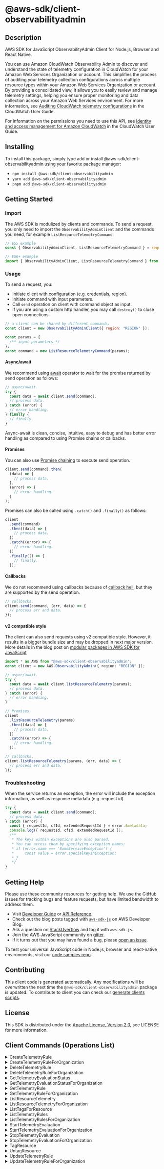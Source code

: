 <!-- generated file, do not edit directly -->

# @aws-sdk/client-observabilityadmin

## Description

AWS SDK for JavaScript ObservabilityAdmin Client for Node.js, Browser and React Native.

<p>
You can use Amazon CloudWatch Observability Admin to discover and understand the state of telemetry configuration in CloudWatch for your Amazon Web Services Organization or account. This simplifies the process of auditing your telemetry collection configurations across multiple resource types within your Amazon Web Services Organization or account. By providing a consolidated view, it allows you to easily review and manage telemetry settings, helping you ensure proper monitoring and data collection across your Amazon Web Services environment.
For more information, see <a href="https://docs.aws.amazon.com/AmazonCloudWatch/latest/monitoring/telemetry-config-cloudwatch.html">Auditing CloudWatch telemetry conﬁgurations</a> in the CloudWatch User Guide.</p>
<p>For information on the permissions you need to use this API, see <a href="https://docs.aws.amazon.com/AmazonCloudWatch/latest/monitoring/auth-and-access-control-cw.html">Identity and access management for Amazon CloudWatch</a> in the CloudWatch User Guide.</p>

## Installing

To install this package, simply type add or install @aws-sdk/client-observabilityadmin
using your favorite package manager:

- `npm install @aws-sdk/client-observabilityadmin`
- `yarn add @aws-sdk/client-observabilityadmin`
- `pnpm add @aws-sdk/client-observabilityadmin`

## Getting Started

### Import

The AWS SDK is modulized by clients and commands.
To send a request, you only need to import the `ObservabilityAdminClient` and
the commands you need, for example `ListResourceTelemetryCommand`:

```js
// ES5 example
const { ObservabilityAdminClient, ListResourceTelemetryCommand } = require("@aws-sdk/client-observabilityadmin");
```

```ts
// ES6+ example
import { ObservabilityAdminClient, ListResourceTelemetryCommand } from "@aws-sdk/client-observabilityadmin";
```

### Usage

To send a request, you:

- Initiate client with configuration (e.g. credentials, region).
- Initiate command with input parameters.
- Call `send` operation on client with command object as input.
- If you are using a custom http handler, you may call `destroy()` to close open connections.

```js
// a client can be shared by different commands.
const client = new ObservabilityAdminClient({ region: "REGION" });

const params = {
  /** input parameters */
};
const command = new ListResourceTelemetryCommand(params);
```

#### Async/await

We recommend using [await](https://developer.mozilla.org/en-US/docs/Web/JavaScript/Reference/Operators/await)
operator to wait for the promise returned by send operation as follows:

```js
// async/await.
try {
  const data = await client.send(command);
  // process data.
} catch (error) {
  // error handling.
} finally {
  // finally.
}
```

Async-await is clean, concise, intuitive, easy to debug and has better error handling
as compared to using Promise chains or callbacks.

#### Promises

You can also use [Promise chaining](https://developer.mozilla.org/en-US/docs/Web/JavaScript/Guide/Using_promises#chaining)
to execute send operation.

```js
client.send(command).then(
  (data) => {
    // process data.
  },
  (error) => {
    // error handling.
  }
);
```

Promises can also be called using `.catch()` and `.finally()` as follows:

```js
client
  .send(command)
  .then((data) => {
    // process data.
  })
  .catch((error) => {
    // error handling.
  })
  .finally(() => {
    // finally.
  });
```

#### Callbacks

We do not recommend using callbacks because of [callback hell](http://callbackhell.com/),
but they are supported by the send operation.

```js
// callbacks.
client.send(command, (err, data) => {
  // process err and data.
});
```

#### v2 compatible style

The client can also send requests using v2 compatible style.
However, it results in a bigger bundle size and may be dropped in next major version. More details in the blog post
on [modular packages in AWS SDK for JavaScript](https://aws.amazon.com/blogs/developer/modular-packages-in-aws-sdk-for-javascript/)

```ts
import * as AWS from "@aws-sdk/client-observabilityadmin";
const client = new AWS.ObservabilityAdmin({ region: "REGION" });

// async/await.
try {
  const data = await client.listResourceTelemetry(params);
  // process data.
} catch (error) {
  // error handling.
}

// Promises.
client
  .listResourceTelemetry(params)
  .then((data) => {
    // process data.
  })
  .catch((error) => {
    // error handling.
  });

// callbacks.
client.listResourceTelemetry(params, (err, data) => {
  // process err and data.
});
```

### Troubleshooting

When the service returns an exception, the error will include the exception information,
as well as response metadata (e.g. request id).

```js
try {
  const data = await client.send(command);
  // process data.
} catch (error) {
  const { requestId, cfId, extendedRequestId } = error.$metadata;
  console.log({ requestId, cfId, extendedRequestId });
  /**
   * The keys within exceptions are also parsed.
   * You can access them by specifying exception names:
   * if (error.name === 'SomeServiceException') {
   *     const value = error.specialKeyInException;
   * }
   */
}
```

## Getting Help

Please use these community resources for getting help.
We use the GitHub issues for tracking bugs and feature requests, but have limited bandwidth to address them.

- Visit [Developer Guide](https://docs.aws.amazon.com/sdk-for-javascript/v3/developer-guide/welcome.html)
  or [API Reference](https://docs.aws.amazon.com/AWSJavaScriptSDK/v3/latest/index.html).
- Check out the blog posts tagged with [`aws-sdk-js`](https://aws.amazon.com/blogs/developer/tag/aws-sdk-js/)
  on AWS Developer Blog.
- Ask a question on [StackOverflow](https://stackoverflow.com/questions/tagged/aws-sdk-js) and tag it with `aws-sdk-js`.
- Join the AWS JavaScript community on [gitter](https://gitter.im/aws/aws-sdk-js-v3).
- If it turns out that you may have found a bug, please [open an issue](https://github.com/aws/aws-sdk-js-v3/issues/new/choose).

To test your universal JavaScript code in Node.js, browser and react-native environments,
visit our [code samples repo](https://github.com/aws-samples/aws-sdk-js-tests).

## Contributing

This client code is generated automatically. Any modifications will be overwritten the next time the `@aws-sdk/client-observabilityadmin` package is updated.
To contribute to client you can check our [generate clients scripts](https://github.com/aws/aws-sdk-js-v3/tree/main/scripts/generate-clients).

## License

This SDK is distributed under the
[Apache License, Version 2.0](http://www.apache.org/licenses/LICENSE-2.0),
see LICENSE for more information.

## Client Commands (Operations List)

<details>
<summary>
CreateTelemetryRule
</summary>

[Command API Reference](https://docs.aws.amazon.com/AWSJavaScriptSDK/v3/latest/client/observabilityadmin/command/CreateTelemetryRuleCommand/) / [Input](https://docs.aws.amazon.com/AWSJavaScriptSDK/v3/latest/Package/-aws-sdk-client-observabilityadmin/Interface/CreateTelemetryRuleCommandInput/) / [Output](https://docs.aws.amazon.com/AWSJavaScriptSDK/v3/latest/Package/-aws-sdk-client-observabilityadmin/Interface/CreateTelemetryRuleCommandOutput/)

</details>
<details>
<summary>
CreateTelemetryRuleForOrganization
</summary>

[Command API Reference](https://docs.aws.amazon.com/AWSJavaScriptSDK/v3/latest/client/observabilityadmin/command/CreateTelemetryRuleForOrganizationCommand/) / [Input](https://docs.aws.amazon.com/AWSJavaScriptSDK/v3/latest/Package/-aws-sdk-client-observabilityadmin/Interface/CreateTelemetryRuleForOrganizationCommandInput/) / [Output](https://docs.aws.amazon.com/AWSJavaScriptSDK/v3/latest/Package/-aws-sdk-client-observabilityadmin/Interface/CreateTelemetryRuleForOrganizationCommandOutput/)

</details>
<details>
<summary>
DeleteTelemetryRule
</summary>

[Command API Reference](https://docs.aws.amazon.com/AWSJavaScriptSDK/v3/latest/client/observabilityadmin/command/DeleteTelemetryRuleCommand/) / [Input](https://docs.aws.amazon.com/AWSJavaScriptSDK/v3/latest/Package/-aws-sdk-client-observabilityadmin/Interface/DeleteTelemetryRuleCommandInput/) / [Output](https://docs.aws.amazon.com/AWSJavaScriptSDK/v3/latest/Package/-aws-sdk-client-observabilityadmin/Interface/DeleteTelemetryRuleCommandOutput/)

</details>
<details>
<summary>
DeleteTelemetryRuleForOrganization
</summary>

[Command API Reference](https://docs.aws.amazon.com/AWSJavaScriptSDK/v3/latest/client/observabilityadmin/command/DeleteTelemetryRuleForOrganizationCommand/) / [Input](https://docs.aws.amazon.com/AWSJavaScriptSDK/v3/latest/Package/-aws-sdk-client-observabilityadmin/Interface/DeleteTelemetryRuleForOrganizationCommandInput/) / [Output](https://docs.aws.amazon.com/AWSJavaScriptSDK/v3/latest/Package/-aws-sdk-client-observabilityadmin/Interface/DeleteTelemetryRuleForOrganizationCommandOutput/)

</details>
<details>
<summary>
GetTelemetryEvaluationStatus
</summary>

[Command API Reference](https://docs.aws.amazon.com/AWSJavaScriptSDK/v3/latest/client/observabilityadmin/command/GetTelemetryEvaluationStatusCommand/) / [Input](https://docs.aws.amazon.com/AWSJavaScriptSDK/v3/latest/Package/-aws-sdk-client-observabilityadmin/Interface/GetTelemetryEvaluationStatusCommandInput/) / [Output](https://docs.aws.amazon.com/AWSJavaScriptSDK/v3/latest/Package/-aws-sdk-client-observabilityadmin/Interface/GetTelemetryEvaluationStatusCommandOutput/)

</details>
<details>
<summary>
GetTelemetryEvaluationStatusForOrganization
</summary>

[Command API Reference](https://docs.aws.amazon.com/AWSJavaScriptSDK/v3/latest/client/observabilityadmin/command/GetTelemetryEvaluationStatusForOrganizationCommand/) / [Input](https://docs.aws.amazon.com/AWSJavaScriptSDK/v3/latest/Package/-aws-sdk-client-observabilityadmin/Interface/GetTelemetryEvaluationStatusForOrganizationCommandInput/) / [Output](https://docs.aws.amazon.com/AWSJavaScriptSDK/v3/latest/Package/-aws-sdk-client-observabilityadmin/Interface/GetTelemetryEvaluationStatusForOrganizationCommandOutput/)

</details>
<details>
<summary>
GetTelemetryRule
</summary>

[Command API Reference](https://docs.aws.amazon.com/AWSJavaScriptSDK/v3/latest/client/observabilityadmin/command/GetTelemetryRuleCommand/) / [Input](https://docs.aws.amazon.com/AWSJavaScriptSDK/v3/latest/Package/-aws-sdk-client-observabilityadmin/Interface/GetTelemetryRuleCommandInput/) / [Output](https://docs.aws.amazon.com/AWSJavaScriptSDK/v3/latest/Package/-aws-sdk-client-observabilityadmin/Interface/GetTelemetryRuleCommandOutput/)

</details>
<details>
<summary>
GetTelemetryRuleForOrganization
</summary>

[Command API Reference](https://docs.aws.amazon.com/AWSJavaScriptSDK/v3/latest/client/observabilityadmin/command/GetTelemetryRuleForOrganizationCommand/) / [Input](https://docs.aws.amazon.com/AWSJavaScriptSDK/v3/latest/Package/-aws-sdk-client-observabilityadmin/Interface/GetTelemetryRuleForOrganizationCommandInput/) / [Output](https://docs.aws.amazon.com/AWSJavaScriptSDK/v3/latest/Package/-aws-sdk-client-observabilityadmin/Interface/GetTelemetryRuleForOrganizationCommandOutput/)

</details>
<details>
<summary>
ListResourceTelemetry
</summary>

[Command API Reference](https://docs.aws.amazon.com/AWSJavaScriptSDK/v3/latest/client/observabilityadmin/command/ListResourceTelemetryCommand/) / [Input](https://docs.aws.amazon.com/AWSJavaScriptSDK/v3/latest/Package/-aws-sdk-client-observabilityadmin/Interface/ListResourceTelemetryCommandInput/) / [Output](https://docs.aws.amazon.com/AWSJavaScriptSDK/v3/latest/Package/-aws-sdk-client-observabilityadmin/Interface/ListResourceTelemetryCommandOutput/)

</details>
<details>
<summary>
ListResourceTelemetryForOrganization
</summary>

[Command API Reference](https://docs.aws.amazon.com/AWSJavaScriptSDK/v3/latest/client/observabilityadmin/command/ListResourceTelemetryForOrganizationCommand/) / [Input](https://docs.aws.amazon.com/AWSJavaScriptSDK/v3/latest/Package/-aws-sdk-client-observabilityadmin/Interface/ListResourceTelemetryForOrganizationCommandInput/) / [Output](https://docs.aws.amazon.com/AWSJavaScriptSDK/v3/latest/Package/-aws-sdk-client-observabilityadmin/Interface/ListResourceTelemetryForOrganizationCommandOutput/)

</details>
<details>
<summary>
ListTagsForResource
</summary>

[Command API Reference](https://docs.aws.amazon.com/AWSJavaScriptSDK/v3/latest/client/observabilityadmin/command/ListTagsForResourceCommand/) / [Input](https://docs.aws.amazon.com/AWSJavaScriptSDK/v3/latest/Package/-aws-sdk-client-observabilityadmin/Interface/ListTagsForResourceCommandInput/) / [Output](https://docs.aws.amazon.com/AWSJavaScriptSDK/v3/latest/Package/-aws-sdk-client-observabilityadmin/Interface/ListTagsForResourceCommandOutput/)

</details>
<details>
<summary>
ListTelemetryRules
</summary>

[Command API Reference](https://docs.aws.amazon.com/AWSJavaScriptSDK/v3/latest/client/observabilityadmin/command/ListTelemetryRulesCommand/) / [Input](https://docs.aws.amazon.com/AWSJavaScriptSDK/v3/latest/Package/-aws-sdk-client-observabilityadmin/Interface/ListTelemetryRulesCommandInput/) / [Output](https://docs.aws.amazon.com/AWSJavaScriptSDK/v3/latest/Package/-aws-sdk-client-observabilityadmin/Interface/ListTelemetryRulesCommandOutput/)

</details>
<details>
<summary>
ListTelemetryRulesForOrganization
</summary>

[Command API Reference](https://docs.aws.amazon.com/AWSJavaScriptSDK/v3/latest/client/observabilityadmin/command/ListTelemetryRulesForOrganizationCommand/) / [Input](https://docs.aws.amazon.com/AWSJavaScriptSDK/v3/latest/Package/-aws-sdk-client-observabilityadmin/Interface/ListTelemetryRulesForOrganizationCommandInput/) / [Output](https://docs.aws.amazon.com/AWSJavaScriptSDK/v3/latest/Package/-aws-sdk-client-observabilityadmin/Interface/ListTelemetryRulesForOrganizationCommandOutput/)

</details>
<details>
<summary>
StartTelemetryEvaluation
</summary>

[Command API Reference](https://docs.aws.amazon.com/AWSJavaScriptSDK/v3/latest/client/observabilityadmin/command/StartTelemetryEvaluationCommand/) / [Input](https://docs.aws.amazon.com/AWSJavaScriptSDK/v3/latest/Package/-aws-sdk-client-observabilityadmin/Interface/StartTelemetryEvaluationCommandInput/) / [Output](https://docs.aws.amazon.com/AWSJavaScriptSDK/v3/latest/Package/-aws-sdk-client-observabilityadmin/Interface/StartTelemetryEvaluationCommandOutput/)

</details>
<details>
<summary>
StartTelemetryEvaluationForOrganization
</summary>

[Command API Reference](https://docs.aws.amazon.com/AWSJavaScriptSDK/v3/latest/client/observabilityadmin/command/StartTelemetryEvaluationForOrganizationCommand/) / [Input](https://docs.aws.amazon.com/AWSJavaScriptSDK/v3/latest/Package/-aws-sdk-client-observabilityadmin/Interface/StartTelemetryEvaluationForOrganizationCommandInput/) / [Output](https://docs.aws.amazon.com/AWSJavaScriptSDK/v3/latest/Package/-aws-sdk-client-observabilityadmin/Interface/StartTelemetryEvaluationForOrganizationCommandOutput/)

</details>
<details>
<summary>
StopTelemetryEvaluation
</summary>

[Command API Reference](https://docs.aws.amazon.com/AWSJavaScriptSDK/v3/latest/client/observabilityadmin/command/StopTelemetryEvaluationCommand/) / [Input](https://docs.aws.amazon.com/AWSJavaScriptSDK/v3/latest/Package/-aws-sdk-client-observabilityadmin/Interface/StopTelemetryEvaluationCommandInput/) / [Output](https://docs.aws.amazon.com/AWSJavaScriptSDK/v3/latest/Package/-aws-sdk-client-observabilityadmin/Interface/StopTelemetryEvaluationCommandOutput/)

</details>
<details>
<summary>
StopTelemetryEvaluationForOrganization
</summary>

[Command API Reference](https://docs.aws.amazon.com/AWSJavaScriptSDK/v3/latest/client/observabilityadmin/command/StopTelemetryEvaluationForOrganizationCommand/) / [Input](https://docs.aws.amazon.com/AWSJavaScriptSDK/v3/latest/Package/-aws-sdk-client-observabilityadmin/Interface/StopTelemetryEvaluationForOrganizationCommandInput/) / [Output](https://docs.aws.amazon.com/AWSJavaScriptSDK/v3/latest/Package/-aws-sdk-client-observabilityadmin/Interface/StopTelemetryEvaluationForOrganizationCommandOutput/)

</details>
<details>
<summary>
TagResource
</summary>

[Command API Reference](https://docs.aws.amazon.com/AWSJavaScriptSDK/v3/latest/client/observabilityadmin/command/TagResourceCommand/) / [Input](https://docs.aws.amazon.com/AWSJavaScriptSDK/v3/latest/Package/-aws-sdk-client-observabilityadmin/Interface/TagResourceCommandInput/) / [Output](https://docs.aws.amazon.com/AWSJavaScriptSDK/v3/latest/Package/-aws-sdk-client-observabilityadmin/Interface/TagResourceCommandOutput/)

</details>
<details>
<summary>
UntagResource
</summary>

[Command API Reference](https://docs.aws.amazon.com/AWSJavaScriptSDK/v3/latest/client/observabilityadmin/command/UntagResourceCommand/) / [Input](https://docs.aws.amazon.com/AWSJavaScriptSDK/v3/latest/Package/-aws-sdk-client-observabilityadmin/Interface/UntagResourceCommandInput/) / [Output](https://docs.aws.amazon.com/AWSJavaScriptSDK/v3/latest/Package/-aws-sdk-client-observabilityadmin/Interface/UntagResourceCommandOutput/)

</details>
<details>
<summary>
UpdateTelemetryRule
</summary>

[Command API Reference](https://docs.aws.amazon.com/AWSJavaScriptSDK/v3/latest/client/observabilityadmin/command/UpdateTelemetryRuleCommand/) / [Input](https://docs.aws.amazon.com/AWSJavaScriptSDK/v3/latest/Package/-aws-sdk-client-observabilityadmin/Interface/UpdateTelemetryRuleCommandInput/) / [Output](https://docs.aws.amazon.com/AWSJavaScriptSDK/v3/latest/Package/-aws-sdk-client-observabilityadmin/Interface/UpdateTelemetryRuleCommandOutput/)

</details>
<details>
<summary>
UpdateTelemetryRuleForOrganization
</summary>

[Command API Reference](https://docs.aws.amazon.com/AWSJavaScriptSDK/v3/latest/client/observabilityadmin/command/UpdateTelemetryRuleForOrganizationCommand/) / [Input](https://docs.aws.amazon.com/AWSJavaScriptSDK/v3/latest/Package/-aws-sdk-client-observabilityadmin/Interface/UpdateTelemetryRuleForOrganizationCommandInput/) / [Output](https://docs.aws.amazon.com/AWSJavaScriptSDK/v3/latest/Package/-aws-sdk-client-observabilityadmin/Interface/UpdateTelemetryRuleForOrganizationCommandOutput/)

</details>
